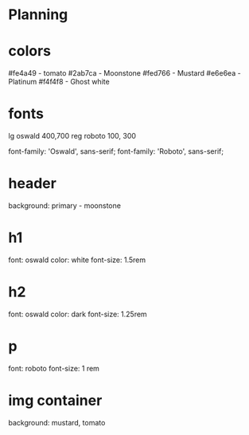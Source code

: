 # Planning

# colors
#fe4a49 - tomato
#2ab7ca - Moonstone
#fed766 - Mustard
#e6e6ea - Platinum
#f4f4f8 - Ghost white

# fonts
lg oswald 400,700
reg roboto 100, 300

<link rel="preconnect" href="https://fonts.googleapis.com">
<link rel="preconnect" href="https://fonts.gstatic.com" crossorigin>
<link href="https://fonts.googleapis.com/css2?family=Oswald:wght@400;700&family=Roboto:wght@100;300&display=swap" rel="stylesheet">

font-family: 'Oswald', sans-serif;
font-family: 'Roboto', sans-serif;

# header
background: primary - moonstone

# h1
font: oswald
color: white
font-size: 1.5rem

# h2
font: oswald
color: dark
font-size: 1.25rem

# p
font: roboto
font-size: 1 rem

# img container
background: mustard, tomato
